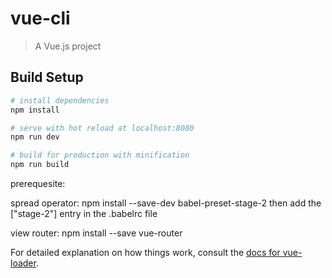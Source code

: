# vue-cli

> A Vue.js project

## Build Setup

``` bash
# install dependencies
npm install

# serve with hot reload at localhost:8080
npm run dev

# build for production with minification
npm run build
```
prerequesite:

spread operator: 
npm install --save-dev babel-preset-stage-2
then add the ["stage-2"] entry in the .babelrc file

view router:
npm install --save vue-router

For detailed explanation on how things work, consult the [docs for vue-loader](http://vuejs.github.io/vue-loader).
